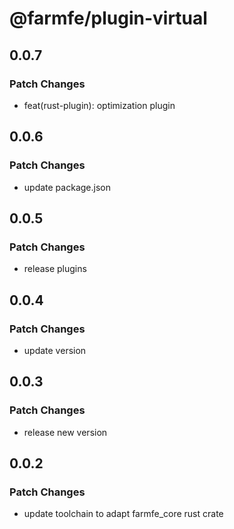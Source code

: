 # @farmfe/plugin-virtual

## 0.0.7

### Patch Changes

- feat(rust-plugin): optimization plugin

## 0.0.6

### Patch Changes

- update package.json

## 0.0.5

### Patch Changes

- release plugins

## 0.0.4

### Patch Changes

- update version

## 0.0.3

### Patch Changes

- release new version

## 0.0.2

### Patch Changes

- update toolchain to adapt farmfe_core rust crate
